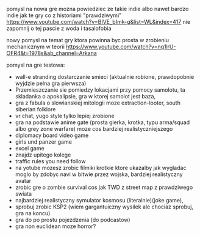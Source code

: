 pomysl na nowa gre mozna powiedziec ze takie indie albo nawet bardzo indie jak te gry co z historiami "prawdziwymi"
https://www.youtube.com/watch?v=BIVE_bImk-g&list=WL&index=417
nie zapomnij o tej pascie z woda i tasalofobia


nowy pomysl na temat gry ktora powinna byc prosta w zrobieniu mechanicznym w teorii
https://www.youtube.com/watch?v=nq1lrU-OFR4&t=1978s&ab_channel=Arkana


pomysl na gre testowa:
- wall-e stranding dostarczanie smieci (aktualnie robione, prawdopobnie wyjdzie pelna gra pierwsza)
- Przemieszczanie sie pomiedzy lokacjami przy pomocy samolotu, ta skladanka o apokalipsie, gra w ktorej samolot jest baza,
- gra z fabula o slowianskiej mitologii moze extraction-looter, south siberian folklore
- vr chat, yugo style tylko lepiej zrobione
- gra na podstawie anime gate (prosta gierka, krotka, typu arma/squad albo grey zone warfare) moze cos bardziej realistyczniejszego
- diplomacy board video game
- girls und panzer game
- excel game
- znajdz upitego kolege
- traffic rules you need follow
- na yotube mozesz zrobic filmiki krotkie ktore ukazalby jak wygladac moglo by zdobyc navi w bitwie przez wojska, bardziej realistyczny avatar
- zrobic gre o zombie survival cos jak TWD z street map z prawdziwego swiata
- najbardziej realistyczny symulator kosmosu (literalnie)(joke game),
- sprobuj zrobic KSP2 (wiem gargantuiczny wysilek ale chociaz sprobuj, gra na koncu)
- gra do po prostu pojezdzenia (do podcastow)
- gra non euclidean moze horror?